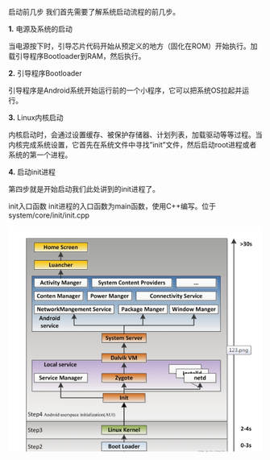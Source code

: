 启动前几步
我们首先需要了解系统启动流程的前几步。

**1.** 电源及系统的启动

当电源按下时，引导芯片代码开始从预定义的地方（固化在ROM）开始执行。加载引导程序Bootloader到RAM，然后执行。

**2.** 引导程序Bootloader

引导程序是Android系统开始运行前的一个小程序，它可以把系统OS拉起并运行。

**3.** Linux内核启动

内核启动时，会通过设置缓存、被保护存储器、计划列表，加载驱动等等过程。当内核完成系统设置，它首先在系统文件中寻找”init”文件，然后启动root进程或者系统的第一个进程。

**4.** 启动init进程

第四步就是开始启动我们此处讲到的init进程了。

init入口函数
init进程的入口函数为main函数，使用C++编写。位于system/core/init/init.cpp

![](images/c8c70a5a.png)

